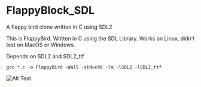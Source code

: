 # FlappyBlock_SDL
A flappy bird clone written in C using SDL2

This is FlappyBird. Written in C using the SDL Library. Works on Linux, didn't test on MacOS or Windows.

Depends on SDL2 and SDL2_ttf

```
gcc *.c -o FlappyBird -Wall -std=c99 -lm -lSDL2 -lSDL2_ttf
```

![Alt Text](https://www.youtube.com/watch?v=gl8Qbyfp5kw)
